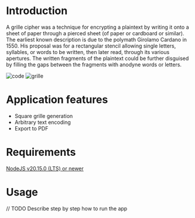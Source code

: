 # Introduction
A grille cipher was a technique for encrypting a plaintext by writing it onto a sheet of paper through a pierced sheet (of paper or cardboard or similar). The earliest known description is due to the polymath Girolamo Cardano in 1550. His proposal was for a rectangular stencil allowing single letters, syllables, or words to be written, then later read, through its various apertures. The written fragments of the plaintext could be further disguised by filling the gaps between the fragments with anodyne words or letters.

![code](https://upload.wikimedia.org/wikipedia/commons/8/8a/Tangiers1.png)
![grille](https://upload.wikimedia.org/wikipedia/commons/b/b9/Tangiers2.png)

# Application features
- Square grille generation
- Arbitrary text encoding
- Export to PDF

# Requirements
[NodeJS v20.15.0 (LTS) or newer](https://nodejs.org/en/download/package-manager)

# Usage
// TODO Describe step by step how to run the app